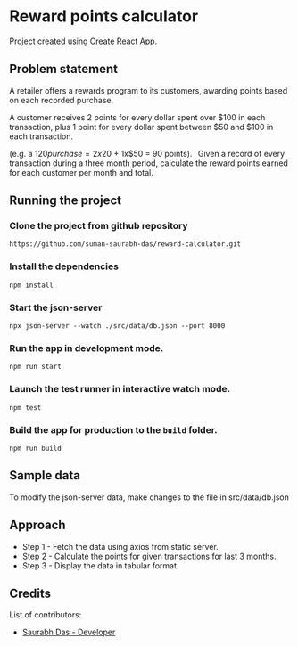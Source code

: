 # Reward points calculator

Project created using [Create React App](https://github.com/facebook/create-react-app).

## Problem statement

A retailer offers a rewards program to its customers, awarding points based on each recorded purchase.  

A customer receives 2 points for every dollar spent over $100 in each transaction, plus 1 point for every dollar spent between $50 and $100 in each transaction. 

(e.g. a $120 purchase = 2x$20 + 1x$50 = 90 points). 
  
Given a record of every transaction during a three month period, calculate the reward points earned for each customer per month and total. 

## Running the project

### Clone the project from github repository

`https://github.com/suman-saurabh-das/reward-calculator.git`

### Install the dependencies

`npm install`

### Start the json-server

`npx json-server --watch ./src/data/db.json --port 8000`

### Run the app in development mode.

`npm run start`

### Launch the test runner in interactive watch mode.

`npm test`

### Build the app for production to the `build` folder.

`npm run build`

## Sample data

To modify the json-server data, make changes to the file in src/data/db.json

## Approach

- Step 1 - Fetch the data using axios from static server.
- Step 2 - Calculate the points for given transactions for last 3 months.
- Step 3 - Display the data in tabular format.

## Credits
List of contributors:
- [Saurabh Das - Developer](dsumansaurabh@gmail.com)
